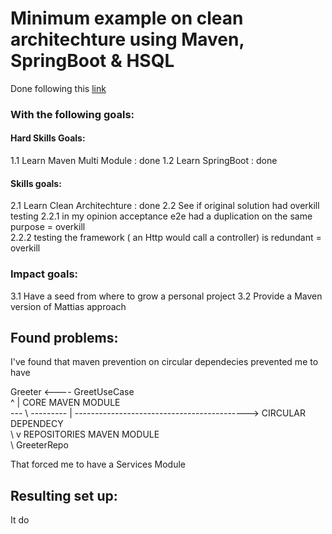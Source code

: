 # Minimum example on clean architechture using Maven, SpringBoot & HSQL

Done following this [link](https://www.slideshare.net/mattiabattiston/real-life-clean-architecture-61242830)

### With the following goals:
#### Hard Skills Goals:
1.1 Learn Maven Multi Module : done
1.2 Learn SpringBoot : done
#### Skills goals:
2.1 Learn Clean Architechture : done
2.2 See if original solution had overkill testing
   2.2.1 in my opinion acceptance e2e had a duplication on the same purpose = overkill  
   2.2.2 testing the framework ( an Http would call a controller) is redundant = overkill    
### Impact goals:
3.1 Have a seed from where to grow a personal project
3.2 Provide a Maven version of Mattias approach

## Found problems:
I've found that maven prevention on circular dependecies prevented me to have 

   Greeter <---- GreetUseCase  
      ^            |               CORE MAVEN MODULE   
   --- \ --------- | -------------------------------------------> CIRCULAR DEPENDECY  
        \          v               REPOSITORIES MAVEN MODULE  
         \ GreeterRepo  

That forced me to have a Services Module

## Resulting set up:




It do
